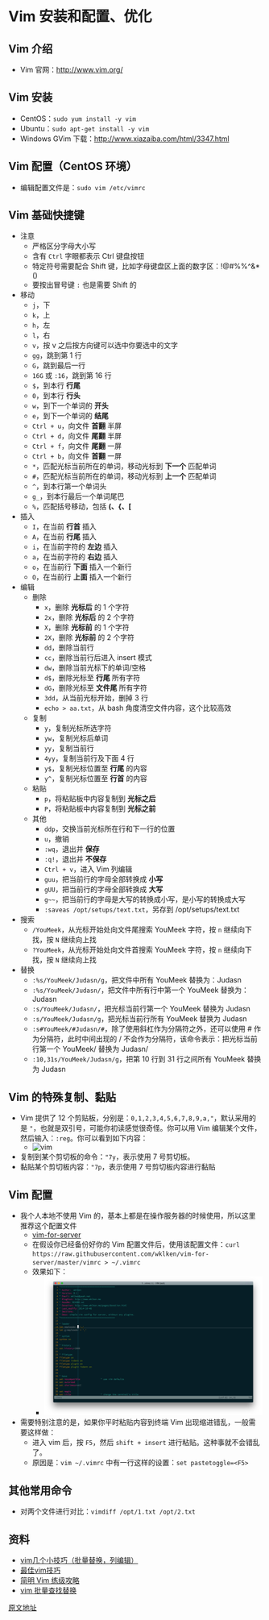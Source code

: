 # Vim 安装和配置、优化

## Vim 介绍

- Vim 官网：<http://www.vim.org/>

## Vim 安装

- CentOS：`sudo yum install -y vim`
- Ubuntu：`sudo apt-get install -y vim`
- Windows GVim 下载：<http://www.xiazaiba.com/html/3347.html>

## Vim 配置（CentOS 环境）

- 编辑配置文件是：`sudo vim /etc/vimrc`


## Vim 基础快捷键


- 注意
    - 严格区分字母大小写
    - 含有 `Ctrl` 字眼都表示 Ctrl 键盘按钮
    - 特定符号需要配合 Shift 键，比如字母键盘区上面的数字区：!@#%%^&*()
    - 要按出冒号键 `:` 也是需要 Shift 的
- 移动
    - `j`，下
    - `k`，上
    - `h`，左
    - `l`，右
    - `v`，按 v 之后按方向键可以选中你要选中的文字
    - `gg`，跳到第 1 行
    - `G`，跳到最后一行
    - `16G` 或 `:16`，跳到第 16 行
    - `$`，到本行 **行尾**
    - `0`，到本行 **行头**
    - `w`，到下一个单词的 **开头**
    - `e`，到下一个单词的 **结尾**
    - `Ctrl + u`，向文件 **首翻** 半屏
    - `Ctrl + d`，向文件 **尾翻** 半屏
    - `Ctrl + f`，向文件 **尾翻** 一屏
    - `Ctrl + b`，向文件 **首翻** 一屏 
    - `*`，匹配光标当前所在的单词，移动光标到 **下一个** 匹配单词
    - `#`，匹配光标当前所在的单词，移动光标到 **上一个** 匹配单词
    - `^`，到本行第一个单词头
    - `g_`，到本行最后一个单词尾巴
    - `%`，匹配括号移动，包括 **(、{、[**
- 插入
    - `I`，在当前 **行首** 插入
    - `A`，在当前 **行尾** 插入
    - `i`，在当前字符的 **左边** 插入
    - `a`，在当前字符的 **右边** 插入
    - `o`，在当前行 **下面** 插入一个新行
    - `O`，在当前行 **上面** 插入一个新行
- 编辑
    - 删除
        - `x`，删除 **光标后** 的 1 个字符
        - `2x`，删除 **光标后** 的 2 个字符
        - `X`，删除 **光标前** 的 1 个字符
        - `2X`，删除 **光标前** 的 2 个字符
        - `dd`，删除当前行
        - `cc`，删除当前行后进入 insert 模式
        - `dw`，删除当前光标下的单词/空格
        - `d$`，删除光标至 **行尾** 所有字符
        - `dG`，删除光标至 **文件尾** 所有字符
        - `3dd`，从当前光标开始，删掉 3 行
        - `echo > aa.txt`，从 bash 角度清空文件内容，这个比较高效
    - 复制
        - `y`，复制光标所选字符
        - `yw`，复制光标后单词
        - `yy`，复制当前行
        - `4yy`，复制当前行及下面 4 行
        - `y$`，复制光标位置至 **行尾** 的内容
        - `y^`，复制光标位置至 **行首** 的内容
    - 粘贴
        - `p`，将粘贴板中内容复制到 **光标之后**
        - `P`，将粘贴板中内容复制到 **光标之前**
    - 其他
	    - `ddp`，交换当前光标所在行和下一行的位置
	    - `u`，撤销
	    - `:wq`，退出并 **保存**
	    - `:q!`，退出并 **不保存**
	    - `Ctrl + v`，进入 Vim 列编辑
	    - `guu`，把当前行的字母全部转换成 **小写**
	    - `gUU`，把当前行的字母全部转换成 **大写**
	    - `g~~`，把当前行的字母是大写的转换成小写，是小写的转换成大写
	    - `:saveas /opt/setups/text.txt`，另存到 /opt/setups/text.txt
- 搜索
    - `/YouMeek`，从光标开始处向文件尾搜索 YouMeek 字符，按 `n` 继续向下找，按 `N` 继续向上找
    - `?YouMeek`，从光标开始处向文件首搜索 YouMeek 字符，按 `n` 继续向下找，按 `N` 继续向上找
- 替换
    - `:%s/YouMeek/Judasn/g`，把文件中所有 YouMeek 替换为：Judasn
    - `:%s/YouMeek/Judasn/`，把文件中所有行中第一个 YouMeek 替换为：Judasn
    - `:s/YouMeek/Judasn/`，把光标当前行第一个 YouMeek 替换为 Judasn
    - `:s/YouMeek/Judasn/g`，把光标当前行所有 YouMeek 替换为 Judasn
    - `:s#YouMeek/#Judasn/#`，除了使用斜杠作为分隔符之外，还可以使用 # 作为分隔符，此时中间出现的 / 不会作为分隔符，该命令表示：把光标当前行第一个 YouMeek/ 替换为 Judasn/
    - `:10,31s/YouMeek/Judasn/g`，把第 10 行到 31 行之间所有 YouMeek 替换为 Judasn


## Vim 的特殊复制、黏贴

- Vim 提供了 12 个剪贴板，分别是：`0,1,2,3,4,5,6,7,8,9,a,"`，默认采用的是 `"`，也就是双引号，可能你初读感觉很奇怪。你可以用 Vim 编辑某个文件，然后输入：`:reg`。你可以看到如下内容：
	- ![vim](../images/Vim-Cut-And-Paste-a-1.png)
- 复制到某个剪切板的命令：`"7y`，表示使用 7 号剪切板。
- 黏贴某个剪切板内容：`"7p`，表示使用 7 号剪切板内容进行黏贴



## Vim 配置

- 我个人本地不使用 Vim 的，基本上都是在操作服务器的时候使用，所以这里推荐这个配置文件
	- [vim-for-server](https://github.com/wklken/vim-for-server)
	- 在假设你已经备份好你的 Vim 配置文件后，使用该配置文件：`curl https://raw.githubusercontent.com/wklken/vim-for-server/master/vimrc > ~/.vimrc`
	- 效果如下：
		- ![vim-for-server](https://raw.githubusercontent.com/wklken/gallery/master/vim/vim-for-server.png)
- 需要特别注意的是，如果你平时粘贴内容到终端 Vim 出现缩进错乱，一般需要这样做：
	- 进入 vim 后，按 `F5`，然后 `shift + insert` 进行粘贴。这种事就不会错乱了。
	- 原因是：`vim ~/.vimrc` 中有一行这样的设置：`set pastetoggle=<F5>`

## 其他常用命令

- 对两个文件进行对比：`vimdiff /opt/1.txt /opt/2.txt`

## 资料

- [vim几个小技巧（批量替换，列编辑）](http://blogread.cn/it/article/1010?f=sa)
- [最佳vim技巧](http://www.2maomao.com/blog/wp-content/uploads/vim_tips.txt)
- [简明 Vim 练级攻略](http://coolshell.cn/articles/5426.html)
- [vim 批量查找替换](http://blog.csdn.net/wangchong0/article/details/6801956)

[原文地址](https://github.com/judasn/Linux-Tutorial/edit/master/markdown-file/Vim-Install-And-Settings.md)
